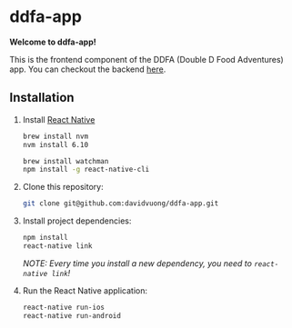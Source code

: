 # ddfa-app

**Welcome to ddfa-app!**

This is the frontend component of the DDFA (Double D Food Adventures) app. You can checkout the backend [here](https://github.com/davidvuong/ddfa-api).

## Installation

1. Install [React Native](https://facebook.github.io/react-native/docs/getting-started.html)

    ```bash
    brew install nvm
    nvm install 6.10

    brew install watchman
    npm install -g react-native-cli
    ```

1. Clone this repository:

    ```bash
    git clone git@github.com:davidvuong/ddfa-app.git
    ```

1. Install project dependencies:

    ```bash
    npm install
    react-native link
    ```

    *NOTE: Every time you install a new dependency, you need to `react-native link`!*

1. Run the React Native application:

    ```bash
    react-native run-ios
    react-native run-android
    ```
